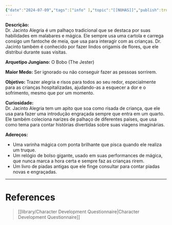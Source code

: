 ```yaml
---
{"date":"2024-07-09","tags":["info" ],"topic":"[[NUHAS]]","publish":true,"PassFrontmatter":true}
---
```


**Descrição:**  
Dr. Jacinto Alegria é um palhaço tradicional que se destaca por suas habilidades em malabares e mágica. Ele sempre usa uma cartola e carrega consigo um fantoche de meia, que usa para interagir com as crianças. Dr. Jacinto também é conhecido por fazer lindos origamis de flores, que ele distribui durante suas visitas.

**Arquetipo Jungiano:** O Bobo (The Jester)

**Maior Medo:** Ser ignorado ou não conseguir fazer as pessoas sorrirem.

**Objetivo:** Trazer alegria e risos para todos ao seu redor, especialmente para as crianças hospitalizadas, ajudando-as a esquecer a dor e o sofrimento, mesmo que por um momento.

**Curiosidade:**  
Dr. Jacinto Alegria tem um apito que soa como risada de criança, que ele usa para fazer uma introdução engraçada sempre que entra em um quarto. Ele também coleciona narizes de palhaço de diferentes países, que usa como tema para contar histórias divertidas sobre suas viagens imaginárias.

**Adereços:**
- Uma varinha mágica com ponta brilhante que pisca quando ele realiza um truque.
- Um relógio de bolso gigante, usado em suas performances de mágica, que nunca marca a hora certa e sempre faz as crianças rirem.
- Um livro de piadas antigas que ele finge consultar para contar piadas novas e engraçadas.

---
# References
>[[library/Character Development Questionnaire\|Character Development Questionnaire]]